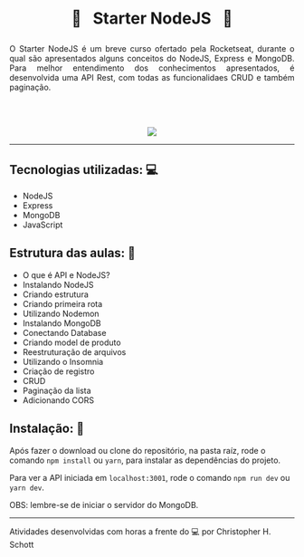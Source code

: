 # <p align="center"> :rocket: &nbsp; Starter NodeJS &nbsp; :rocket: </p>

<p align="justify">
O Starter NodeJS é um breve curso ofertado pela Rocketseat, durante o qual são apresentados alguns conceitos do NodeJS, Express e MongoDB. Para melhor entendimento dos conhecimentos apresentados, é desenvolvida uma API Rest, com todas as funcionalidaes CRUD e também paginação.
</p>

<br /><br />

<div align="center">
  <img src="https://www.luiztools.com.br/wp-content/uploads/2017/03/nodejs-logo.png" />
</div>

<hr>

## Tecnologias utilizadas: :computer:
<ul>
  <li>NodeJS</li>
  <li>Express</li>
  <li>MongoDB</li>
  <li>JavaScript</li>
</ul>

## Estrutura das aulas: :pencil:
<ul>
  <li>O que é API e NodeJS?</li>
  <li>Instalando NodeJS</li>
  <li>Criando estrutura</li>
  <li>Criando primeira rota</li>
  <li>Utilizando Nodemon</li>
  <li>Instalando MongoDB</li>
  <li>Conectando Database</li>
  <li>Criando model de produto</li>
  <li>Reestruturação de arquivos</li>
  <li>Utilizando o Insomnia</li>
  <li>Criação de registro</li>
  <li>CRUD</li>
  <li>Paginação da lista</li>
  <li>Adicionando CORS</li>
</ul>

## Instalação: :rocket:

Após fazer o download ou clone do repositório, na pasta raíz, rode o comando `npm install` ou `yarn`, para instalar as dependências do projeto.

Para ver a API iniciada em `localhost:3001`, rode o comando `npm run dev` ou `yarn dev`.

OBS: lembre-se de iniciar o servidor do MongoDB.

<hr>

Atividades desenvolvidas com horas a frente do :computer: por Christopher H. Schott
